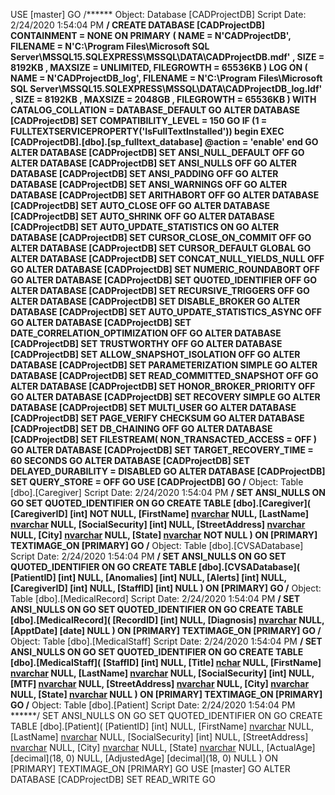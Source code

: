 

USE [master]
GO
/****** Object: Database [CADProjectDB] Script Date: 2/24/2020 1:54:04 PM ******/
CREATE DATABASE [CADProjectDB]
CONTAINMENT = NONE
ON PRIMARY
( NAME = N'CADProjectDB', FILENAME = N'C:\Program Files\Microsoft SQL Server\MSSQL15.SQLEXPRESS\MSSQL\DATA\CADProjectDB.mdf' , SIZE = 8192KB , MAXSIZE = UNLIMITED, FILEGROWTH = 65536KB )
LOG ON
( NAME = N'CADProjectDB_log', FILENAME = N'C:\Program Files\Microsoft SQL Server\MSSQL15.SQLEXPRESS\MSSQL\DATA\CADProjectDB_log.ldf' , SIZE = 8192KB , MAXSIZE = 2048GB , FILEGROWTH = 65536KB )
WITH CATALOG_COLLATION = DATABASE_DEFAULT
GO
ALTER DATABASE [CADProjectDB] SET COMPATIBILITY_LEVEL = 150
GO
IF (1 = FULLTEXTSERVICEPROPERTY('IsFullTextInstalled'))
begin
EXEC [CADProjectDB].[dbo].[sp_fulltext_database] @action = 'enable'
end
GO
ALTER DATABASE [CADProjectDB] SET ANSI_NULL_DEFAULT OFF
GO
ALTER DATABASE [CADProjectDB] SET ANSI_NULLS OFF
GO
ALTER DATABASE [CADProjectDB] SET ANSI_PADDING OFF
GO
ALTER DATABASE [CADProjectDB] SET ANSI_WARNINGS OFF
GO
ALTER DATABASE [CADProjectDB] SET ARITHABORT OFF
GO
ALTER DATABASE [CADProjectDB] SET AUTO_CLOSE OFF
GO
ALTER DATABASE [CADProjectDB] SET AUTO_SHRINK OFF
GO
ALTER DATABASE [CADProjectDB] SET AUTO_UPDATE_STATISTICS ON
GO
ALTER DATABASE [CADProjectDB] SET CURSOR_CLOSE_ON_COMMIT OFF
GO
ALTER DATABASE [CADProjectDB] SET CURSOR_DEFAULT GLOBAL
GO
ALTER DATABASE [CADProjectDB] SET CONCAT_NULL_YIELDS_NULL OFF
GO
ALTER DATABASE [CADProjectDB] SET NUMERIC_ROUNDABORT OFF
GO
ALTER DATABASE [CADProjectDB] SET QUOTED_IDENTIFIER OFF
GO
ALTER DATABASE [CADProjectDB] SET RECURSIVE_TRIGGERS OFF
GO
ALTER DATABASE [CADProjectDB] SET DISABLE_BROKER
GO
ALTER DATABASE [CADProjectDB] SET AUTO_UPDATE_STATISTICS_ASYNC OFF
GO
ALTER DATABASE [CADProjectDB] SET DATE_CORRELATION_OPTIMIZATION OFF
GO
ALTER DATABASE [CADProjectDB] SET TRUSTWORTHY OFF
GO
ALTER DATABASE [CADProjectDB] SET ALLOW_SNAPSHOT_ISOLATION OFF
GO
ALTER DATABASE [CADProjectDB] SET PARAMETERIZATION SIMPLE
GO
ALTER DATABASE [CADProjectDB] SET READ_COMMITTED_SNAPSHOT OFF
GO
ALTER DATABASE [CADProjectDB] SET HONOR_BROKER_PRIORITY OFF
GO
ALTER DATABASE [CADProjectDB] SET RECOVERY SIMPLE
GO
ALTER DATABASE [CADProjectDB] SET MULTI_USER
GO
ALTER DATABASE [CADProjectDB] SET PAGE_VERIFY CHECKSUM
GO
ALTER DATABASE [CADProjectDB] SET DB_CHAINING OFF
GO
ALTER DATABASE [CADProjectDB] SET FILESTREAM( NON_TRANSACTED_ACCESS = OFF )
GO
ALTER DATABASE [CADProjectDB] SET TARGET_RECOVERY_TIME = 60 SECONDS
GO
ALTER DATABASE [CADProjectDB] SET DELAYED_DURABILITY = DISABLED
GO
ALTER DATABASE [CADProjectDB] SET QUERY_STORE = OFF
GO
USE [CADProjectDB]
GO
/****** Object: Table [dbo].[Caregiver] Script Date: 2/24/2020 1:54:04 PM ******/
SET ANSI_NULLS ON
GO
SET QUOTED_IDENTIFIER ON
GO
CREATE TABLE [dbo].[Caregiver](
[CaregiverID] [int] NOT NULL,
[FirstName] [nvarchar](50) NULL,
[LastName] [nvarchar](50) NULL,
[SocialSecurity] [int] NULL,
[StreetAddress] [nvarchar](max) NULL,
[City] [nvarchar](max) NULL,
[State] [nvarchar](50) NOT NULL
) ON [PRIMARY] TEXTIMAGE_ON [PRIMARY]
GO
/****** Object: Table [dbo].[CVSADatabase] Script Date: 2/24/2020 1:54:04 PM ******/
SET ANSI_NULLS ON
GO
SET QUOTED_IDENTIFIER ON
GO
CREATE TABLE [dbo].[CVSADatabase](
[PatientID] [int] NULL,
[Anomalies] [int] NULL,
[Alerts] [int] NULL,
[CaregiverID] [int] NULL,
[StaffID] [int] NULL
) ON [PRIMARY]
GO
/****** Object: Table [dbo].[MedicalRecord] Script Date: 2/24/2020 1:54:04 PM ******/
SET ANSI_NULLS ON
GO
SET QUOTED_IDENTIFIER ON
GO
CREATE TABLE [dbo].[MedicalRecord](
[RecordID] [int] NULL,
[Diagnosis] [nvarchar](max) NULL,
[ApptDate] [date] NULL
) ON [PRIMARY] TEXTIMAGE_ON [PRIMARY]
GO
/****** Object: Table [dbo].[MedicalStaff] Script Date: 2/24/2020 1:54:04 PM ******/
SET ANSI_NULLS ON
GO
SET QUOTED_IDENTIFIER ON
GO
CREATE TABLE [dbo].[MedicalStaff](
[StaffID] [int] NULL,
[Title] [nchar](10) NULL,
[FirstName] [nvarchar](50) NULL,
[LastName] [nvarchar](50) NULL,
[SocialSecurity] [int] NULL,
[MTF] [nvarchar](max) NULL,
[StreetAddress] [nvarchar](max) NULL,
[City] [nvarchar](50) NULL,
[State] [nvarchar](50) NULL
) ON [PRIMARY] TEXTIMAGE_ON [PRIMARY]
GO
/****** Object: Table [dbo].[Patient] Script Date: 2/24/2020 1:54:04 PM ******/
SET ANSI_NULLS ON
GO
SET QUOTED_IDENTIFIER ON
GO
CREATE TABLE [dbo].[Patient](
[PatientID] [int] NULL,
[FirstName] [nvarchar](50) NULL,
[LastName] [nvarchar](50) NULL,
[SocialSecurity] [int] NULL,
[StreetAddress] [nvarchar](max) NULL,
[City] [nvarchar](max) NULL,
[State] [nvarchar](50) NULL,
[ActualAge] [decimal](18, 0) NULL,
[AdjustedAge] [decimal](18, 0) NULL
) ON [PRIMARY] TEXTIMAGE_ON [PRIMARY]
GO
USE [master]
GO
ALTER DATABASE [CADProjectDB] SET READ_WRITE
GO
